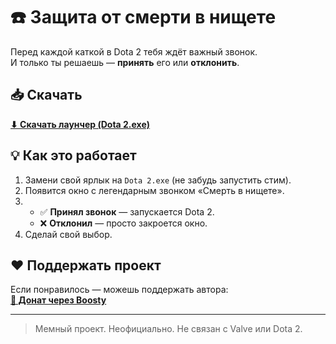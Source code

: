 # ☎️ Защита от смерти в нищете

Перед каждой каткой в Dota 2 тебя ждёт важный звонок.  
И только ты решаешь — **принять** его или **отклонить**.

## 📥 Скачать
[**⬇ Скачать лаунчер (Dota 2.exe)**](https://github.com/juliaberezovskaya/DeathInPovetry/tree/main/release)

## 💡 Как это работает
1. Замени свой ярлык на `Dota 2.exe` (не забудь запустить стим).
2. Появится окно с легендарным звонком «Смерть в нищете».
3.  
   - ✅ **Принял звонок** — запускается Dota 2.  
   - ❌ **Отклонил** — просто закроется окно.
4. Сделай свой выбор.

## ❤️ Поддержать проект
Если понравилось — можешь поддержать автора:  
[**💸 Донат через Boosty**](https://boosty.to/youlouna)

---

> Мемный проект. Неофициально. Не связан с Valve или Dota 2.
